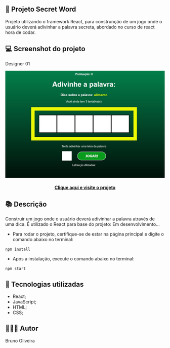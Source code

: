 ## 📝 Projeto Secret Word

Projeto utilizando o framework React, para construnção de um jogo onde o usuário deverá adivinhar a palavra secreta, abordado no curso de react hora de codar.

## 💻 Screenshot do projeto

Designer 01

![Screenshot](./public/tela01.jpg)

<h4 align="center"><a href="https://6366516ba9dce964c1ec4c3f--strong-dolphin-ac127d.netlify.app">Clique aqui e visite o projeto</a></h4>

## 📚 Descrição

Construir um jogo onde o usuário deverá adivinhar a palavra através de uma dica. É utilizado o React para base do projeto:
Em desenvolvimento...

- Para rodar o projeto, certifique-se de estar na página principal e digite o comando abaixo no terminal:
```
npm install
```
- Após a instalação, execute o comando abaixo no terminal:
```
npm start
```
## 💼 Tecnologias utilizadas

- React;
- JavaScript;
- HTML;
- CSS;



## 🙋🏻‍♂️ Autor

Bruno Oliveira

